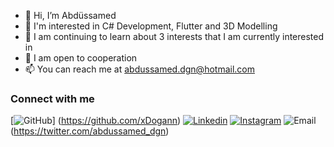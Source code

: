 - 👋 Hi, I’m Abdüssamed
- 👀 I'm interested in C# Development, Flutter and 3D Modelling
- 🌱 I am continuing to learn about 3 interests that I am currently interested in
- 💞️ I am open to cooperation
- 📫 You can reach me at abdussamed.dgn@hotmail.com

### Connect with me

[![GitHub](https://img.shields.io/static/v1?style=for-the-badge&message=E-Mail&color=30B980&logo=Github&logoColor=FFFFFF&label=)]
(https://github.com/xDogann)
[![Linkedin](https://img.shields.io/static/v1?style=for-the-badge&message=E-Mail&color=30B980&logo=Linkedin&logoColor=FFFFFF&label=)](https://www.linkedin.com/in/abdussameddogan)
[![Instagram](https://img.shields.io/static/v1?style=for-the-badge&message=E-Mail&color=30B980&logo=Instagram&logoColor=FFFFFF&label=)](https://twitter.com/abdussamed_dgn) 
![Email](https://img.shields.io/static/v1?style=for-the-badge&message=E-Mail&color=30B980&logo=Minutemailer&logoColor=FFFFFF&label=)(https://twitter.com/abdussamed_dgn) 
